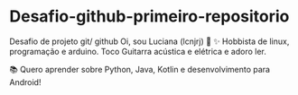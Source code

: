 # Desafio-github-primeiro-repositorio
Desafio de projeto git/ github
Oi, sou Luciana (lcnjrj) 👋
✨ Hobbista de linux, programação e arduino.
Toco Guitarra acústica e elétrica e adoro ler.


📚 Quero aprender sobre Python, Java, Kotlin e desenvolvimento para Android!
